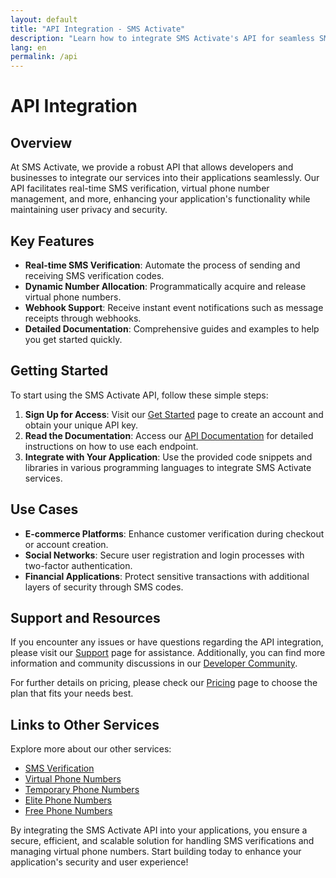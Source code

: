 ```yaml
---
layout: default
title: "API Integration - SMS Activate"
description: "Learn how to integrate SMS Activate's API for seamless SMS verification and virtual phone number management."
lang: en
permalink: /api
---
```


# API Integration

## Overview

At SMS Activate, we provide a robust API that allows developers and businesses to integrate our services into their applications seamlessly. Our API facilitates real-time SMS verification, virtual phone number management, and more, enhancing your application's functionality while maintaining user privacy and security.

## Key Features

- **Real-time SMS Verification**: Automate the process of sending and receiving SMS verification codes.
- **Dynamic Number Allocation**: Programmatically acquire and release virtual phone numbers.
- **Webhook Support**: Receive instant event notifications such as message receipts through webhooks.
- **Detailed Documentation**: Comprehensive guides and examples to help you get started quickly.

## Getting Started

To start using the SMS Activate API, follow these simple steps:

1. **Sign Up for Access**: Visit our [Get Started](/get-started) page to create an account and obtain your unique API key.
2. **Read the Documentation**: Access our [API Documentation](/api-documentation) for detailed instructions on how to use each endpoint.
3. **Integrate with Your Application**: Use the provided code snippets and libraries in various programming languages to integrate SMS Activate services.

## Use Cases

- **E-commerce Platforms**: Enhance customer verification during checkout or account creation.
- **Social Networks**: Secure user registration and login processes with two-factor authentication.
- **Financial Applications**: Protect sensitive transactions with additional layers of security through SMS codes.

## Support and Resources

If you encounter any issues or have questions regarding the API integration, please visit our [Support](/support) page for assistance. Additionally, you can find more information and community discussions in our [Developer Community](https://t.me/PrivatePhoneReviews).

For further details on pricing, please check our [Pricing](/pricing) page to choose the plan that fits your needs best.

## Links to Other Services

Explore more about our other services:
- [SMS Verification](/sms-verification)
- [Virtual Phone Numbers](/virtual-phone-numbers)
- [Temporary Phone Numbers](/temporary-phone-numbers)
- [Elite Phone Numbers](/elite-phone-numbers)
- [Free Phone Numbers](/free-phone-numbers)

By integrating the SMS Activate API into your applications, you ensure a secure, efficient, and scalable solution for handling SMS verifications and managing virtual phone numbers. Start building today to enhance your application's security and user experience!